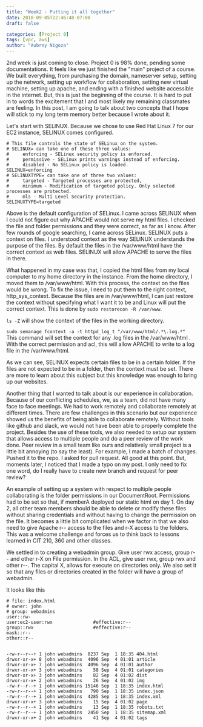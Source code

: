 ```yaml
---
title: "Week2 - Putting it all together"
date: 2018-09-05T22:46:48-07:00
draft: false

categories: [Project 0]
tags: [vpc, aws]
author: "Aubrey Nigoza"
---
```

2nd week is just coming to close. Project 0 is 98% done, pending some documentations. It feels like we just finished the "main" project of a course. We built everything, from purchasing the domain, nameserver setup, setting up the network, setting up workflow for collaboration, setting new virtual machine, setting up apache, and ending with a finished website accessible in the internet. But, this is just the beginning of the course. It is hard to put in to words the excitement that I and most likely my remaining classmates are feeling. In this post, I am going to talk about two concepts that I hope will stick to my long term memory better because I wrote about it.

Let's start with SELINUX. Because we chose to use Red Hat Linux 7 for our EC2 instance, SELINUX comes configured. 
        
     
	# This file controls the state of SELinux on the system.  
    # SELINUX= can take one of these three values:  
	#     enforcing - SELinux security policy is enforced.  
    #     permissive - SELinux prints warnings instead of enforcing.  
    #     disabled - No SELinux policy is loaded.  
	SELINUX=enforcing  
	# SELINUXTYPE= can take one of three two values:  
	#     targeted - Targeted processes are protected,  
	#     minimum - Modification of targeted policy. Only selected processes are protected.  
	#     mls - Multi Level Security protection.  
	SELINUXTYPE=targeted

Above is the default configuration of SELinux. I came across SELINUX when I could not figure out why APACHE would not serve my html files. I checked the file and folder permissions and they were correct, as far as I know. After few rounds of google searching, I came across SELinux. SELINUX puts a context on files. I understood context as the way SELINUX understands the purpose of the files. By default the files in the /var/www/html have the correct context as web files. SELINUX will allow APACHE to serve the files in there. 

What happened in my case was that, I copied the html files from my local computer to my home directory in the instance. From the home directory, I moved them to /var/www/html. With this process, the context on the files would be wrong. To fix the issue, I need to put them to the right context, http_sys_context. Because the files are in /var/www/html, I can just restore the context without specifying what I want it to be and Linux will put the correct context. This is done by ```sudo restorecon -R /var/www```. 

```ls -Z``` will show the context of the files in the working directory.

 
```sudo semanage fcontext -a -t httpd_log_t "/var/www/html/.*\.log.*"``` This command will set the context for any .log files in the /var/www/html . With the correct permission and acl, this will allow APACHE to write to a log file in the /var/www/html. 

As we can see, SELINUX expects certain files to be in a certain folder. If the files are not expected to be in a folder, then the context must be set. There are more to learn about this subject but this knowledge was enough to bring up our websites.

Another thing that I wanted to talk about is our experience in collaboration. Because of our conflicting schedules, we, as a team, did not have many face to face meetings. We had to work remotely and collaborate remotely at different times. There are few challenges in this scenario but our experience showed us the benefits of being able to collaborate remotely. Without tools like github and slack, we would not have been able to properly complete the project. Besides the use of these tools, we also needed to setup our system that allows access to multiple people and do a peer review of the work done. Peer review in a small team like ours and relatively small project is a little bit annoying (to say the least). For example, I made a batch of changes. Pushed it to the repo. I asked for pull request. All good at this point. But, moments later, I noticed that I made a typo on my post. I only need to fix one word, do I really have to create new branch and request for peer review? 

An example of setting up a system with respect to multiple people collaborating is the folder permissions in our DocumentRoot. Permissions had to be set so that, if memberA deployed our static html on day 1. On day 2, all other team members should be able to delete or modify these files without sharing credentials and without having to change the permission on the file. It becomes a little bit complicated when we factor in that we also need to give Apache r-- access to the files and r-X access to the folders. This was a welcome challenge and forces us to think back to lessons learned in CIT 210, 360 and other classes. 

We settled in to creating a webadmin group. Give user rwx access, group r-- and other r-X on File permission. In the ACL, give user rwx, group rwx and other r--. The capital X, allows for execute on directories only. We also set it so that any files or directories created in the folder will have a group of webadmin.

It looks like this

	# file: index.html
	# owner: john
	# group: webadmins
	user::rw-
	user:ec2-user:rwx               #effective:r--
	group::rwx                      #effective:r--
	mask::r--
	other::r--


	-rw-r--r--+ 1 john webadmins  8237 Sep  1 18:35 404.html
	drwxr-xr-x+ 8 john webadmins  4096 Sep  4 01:01 article
	drwxr-xr-x+ 7 john webadmins  4096 Sep  4 01:01 author
	drwxr-xr-x+ 3 john webadmins    58 Sep  4 01:01 categories
	drwxr-xr-x+ 3 john webadmins    82 Sep  4 01:02 dist
	drwxr-xr-x+ 2 john webadmins    26 Sep  4 01:02 img
	-rw-r--r--+ 1 john webadmins 15146 Sep  1 18:35 index.html
	-rw-r--r--+ 1 john webadmins   790 Sep  1 18:35 index.json
	-rw-r--r--+ 1 john webadmins  4285 Sep  1 18:35 index.xml
	drwxr-xr-x+ 3 john webadmins    15 Sep  4 01:02 page
	-rw-r--r--+ 1 john webadmins    13 Sep  1 18:35 robots.txt
	-rw-r--r--+ 1 john webadmins  2450 Sep  1 18:35 sitemap.xml
	drwxr-xr-x+ 2 john webadmins    41 Sep  4 01:02 tags


  
